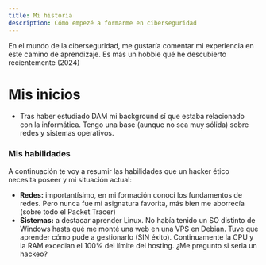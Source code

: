```yaml
---
title: Mi historia
description: Cómo empezé a formarme en ciberseguridad
---
```


En el mundo de la ciberseguridad, me gustaría comentar mi experiencia en este camino de aprendizaje.
Es más un hobbie qué he descubierto recientemente (2024)
# Mis inicios

- Tras haber estudiado DAM mi background sí que estaba relacionado con la informática.
Tengo una base (aunque no sea muy sólida) sobre redes y sistemas operativos.

### Mis habilidades
A continuación te voy a resumir las habilidades que un hacker ético necesita poseer y mi situación actual:

- **Redes:** importantísimo, en mi formación conocí los fundamentos de redes. Pero nunca fue mi asignatura favorita, más bien me aborrecía (sobre todo el Packet Tracer)
- **Sistemas:** a destacar aprender Linux. No había tenido un SO distinto de Windows hasta qué me monté una web en una VPS en Debian. Tuve que aprender cómo pude a gestionarlo (SIN éxito). Continuamente la CPU y la RAM excedian el 100% del límite del hosting. ¿Me pregunto si seria un hackeo?



